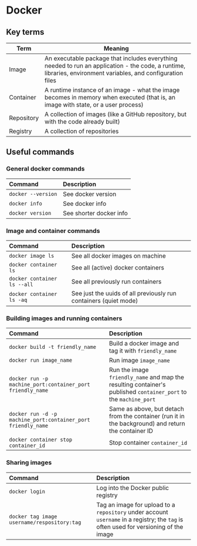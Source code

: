 # Docker

## Key terms
| Term | Meaning |
| ---- | ------- |
| Image | An executable package that includes everything needed to run an application - the code, a runtime, libraries, environment variables, and configuration files
| Container | A runtime instance of an image - what the image becomes in memory when executed (that is, an image with state, or a user process)
| Repository | A collection of images (like a GitHub repository, but with the code already built) |
| Registry | A collection of repositories |

## Useful commands
### General docker commands
| Command | Description |
| :------ | :---------- |
| `docker --version` | See docker version |
| `docker info` | See docker info |
| `docker version` | See shorter docker info |

### Image and container commands
| Command | Description |
| :------ | :---------- |
| `docker image ls` | See all docker images on machine |
| `docker container ls` | See all (active) docker containers |
| `docker container ls --all` | See all previously run containers |
| `docker container ls -aq` | See just the uuids of all previously run containers (quiet mode) |

### Building images and running containers
| Command | Description |
| :------ | :---------- |
| `docker build -t friendly_name` | Build a docker image and tag it with `friendly_name` |
| `docker run image_name` | Run image `image_name` |
| `docker run -p machine_port:container_port friendly_name` | Run the image `friendly_name` and map the resulting container's published `container_port` to the `machine_port` |
| `docker run -d -p machine_port:container_port friendly_name` | Same as above, but detach from the container (run it in the background) and return the container ID |
| `docker container stop container_id` | Stop container `container_id` | 

### Sharing images
| Command | Description |
| :------ | :---------- |
| `docker login` | Log into the Docker public registry |
| `docker tag image username/respository:tag` | Tag an image for upload to a `repository` under account `username` in a registry; the `tag` is often used for versioning of the image |
